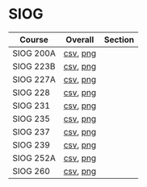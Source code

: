 # SIOG

| Course | Overall | Section |
| ------ | ------- | ------- |
| SIOG 200A | [csv](https://github.com/UCSD-Historical-Enrollment-Data/2024Winter/blob/main/overall/SIOG%20200A.csv), [png](https://raw.githubusercontent.com/UCSD-Historical-Enrollment-Data/2024Winter/main/plot_overall/SIOG%20200A.png) |  |
| SIOG 223B | [csv](https://github.com/UCSD-Historical-Enrollment-Data/2024Winter/blob/main/overall/SIOG%20223B.csv), [png](https://raw.githubusercontent.com/UCSD-Historical-Enrollment-Data/2024Winter/main/plot_overall/SIOG%20223B.png) |  |
| SIOG 227A | [csv](https://github.com/UCSD-Historical-Enrollment-Data/2024Winter/blob/main/overall/SIOG%20227A.csv), [png](https://raw.githubusercontent.com/UCSD-Historical-Enrollment-Data/2024Winter/main/plot_overall/SIOG%20227A.png) |  |
| SIOG 228 | [csv](https://github.com/UCSD-Historical-Enrollment-Data/2024Winter/blob/main/overall/SIOG%20228.csv), [png](https://raw.githubusercontent.com/UCSD-Historical-Enrollment-Data/2024Winter/main/plot_overall/SIOG%20228.png) |  |
| SIOG 231 | [csv](https://github.com/UCSD-Historical-Enrollment-Data/2024Winter/blob/main/overall/SIOG%20231.csv), [png](https://raw.githubusercontent.com/UCSD-Historical-Enrollment-Data/2024Winter/main/plot_overall/SIOG%20231.png) |  |
| SIOG 235 | [csv](https://github.com/UCSD-Historical-Enrollment-Data/2024Winter/blob/main/overall/SIOG%20235.csv), [png](https://raw.githubusercontent.com/UCSD-Historical-Enrollment-Data/2024Winter/main/plot_overall/SIOG%20235.png) |  |
| SIOG 237 | [csv](https://github.com/UCSD-Historical-Enrollment-Data/2024Winter/blob/main/overall/SIOG%20237.csv), [png](https://raw.githubusercontent.com/UCSD-Historical-Enrollment-Data/2024Winter/main/plot_overall/SIOG%20237.png) |  |
| SIOG 239 | [csv](https://github.com/UCSD-Historical-Enrollment-Data/2024Winter/blob/main/overall/SIOG%20239.csv), [png](https://raw.githubusercontent.com/UCSD-Historical-Enrollment-Data/2024Winter/main/plot_overall/SIOG%20239.png) |  |
| SIOG 252A | [csv](https://github.com/UCSD-Historical-Enrollment-Data/2024Winter/blob/main/overall/SIOG%20252A.csv), [png](https://raw.githubusercontent.com/UCSD-Historical-Enrollment-Data/2024Winter/main/plot_overall/SIOG%20252A.png) |  |
| SIOG 260 | [csv](https://github.com/UCSD-Historical-Enrollment-Data/2024Winter/blob/main/overall/SIOG%20260.csv), [png](https://raw.githubusercontent.com/UCSD-Historical-Enrollment-Data/2024Winter/main/plot_overall/SIOG%20260.png) |  |
